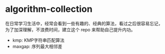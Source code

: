 # algorithm-collection

在日常学习生活中，经常会看到一些有趣的、经典的算法，看过之后很容易忘记，为了加深理解，不浪费时间，建立这个 repo 来帮助自己提升内功。

- kmp: KMP字符串匹配算法
- maxgap: 序列最大相邻差
